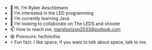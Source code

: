 - 👋 Hi, I’m Ryker Aeschlimann
- 👀 I’m interested in the LED programming
- 🌱 I’m currently learning Java
- 💞️ I’m looking to collaborate on The LEDS and shooter
- 📫 How to reach me, marshorizon2033@outlook.com
- 😄 Pronouns: he/him/his
- ⚡ Fun fact: I like space, if you  want to talk about space, talk to me.

<!---
Marsian2033/Marsian2033 is a ✨ special ✨ repository because its `README.md` (this file) appears on your GitHub profile.
You can click the Preview link to take a look at your changes.
--->
